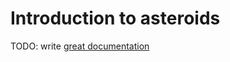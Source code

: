 # Introduction to asteroids

TODO: write [great documentation](http://jacobian.org/writing/what-to-write/)
